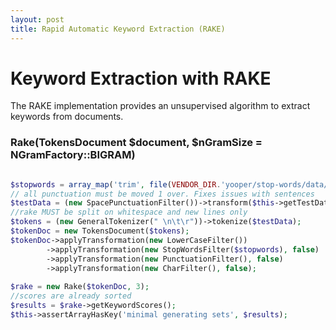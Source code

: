 ```yaml
---
layout: post
title: Rapid Automatic Keyword Extraction (RAKE)
---
```


# Keyword Extraction with RAKE
The RAKE implementation provides an unsupervised algorithm to extract keywords from documents.

###  Rake(TokensDocument $document, $nGramSize = NGramFactory::BIGRAM) 


```php

$stopwords = array_map('trim', file(VENDOR_DIR.'yooper/stop-words/data/stop-words_english_1_en.txt'));
// all punctuation must be moved 1 over. Fixes issues with sentences
$testData = (new SpacePunctuationFilter())->transform($this->getTestData());
//rake MUST be split on whitespace and new lines only
$tokens = (new GeneralTokenizer(" \n\t\r"))->tokenize($testData);        
$tokenDoc = new TokensDocument($tokens);
$tokenDoc->applyTransformation(new LowerCaseFilter())
        ->applyTransformation(new StopWordsFilter($stopwords), false)
        ->applyTransformation(new PunctuationFilter(), false)
        ->applyTransformation(new CharFilter(), false);
                
$rake = new Rake($tokenDoc, 3);
//scores are already sorted
$results = $rake->getKeywordScores();
$this->assertArrayHasKey('minimal generating sets', $results);       
     
```   